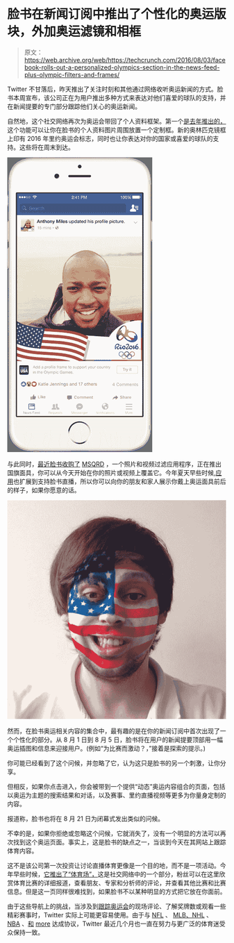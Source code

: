 # 脸书在新闻订阅中推出了个性化的奥运版块，外加奥运滤镜和相框

> 原文：<https://web.archive.org/web/https://techcrunch.com/2016/08/03/facebook-rolls-out-a-personalized-olympics-section-in-the-news-feed-plus-olympic-filters-and-frames/>

Twitter 不甘落后，昨天推出了关注时刻和其他通过网络收听奥运新闻的方式。脸书本周宣布，该公司正在为用户推出多种方式来表达对他们喜爱的球队的支持，并在新闻提要的专门部分跟踪他们关心的奥运新闻。

自然地，这个社交网络再次为奥运会带回了个人资料框架。第一个[是去年推出的，](https://web.archive.org/web/20221007165832/https://beta.techcrunch.com/2015/10/09/facebook-now-lets-you-frame-your-profile-pic-to-show-support-for-your-favorite-college-football-team/)这个功能可以让你在脸书的个人资料图片周围放置一个定制框。新的奥林匹克镜框上印有 2016 年里约奥运会标志，同时也让你表达对你的国家或喜爱的球队的支持。这些将在周末到达。

![image001](img/77caf296efea300e11910cf00b8d6731.png)

与此同时，[最近脸书收购了](https://web.archive.org/web/20221007165832/https://beta.techcrunch.com/2016/03/09/facebook-acquires-video-filter-app-msqrd-to-square-up-to-snapchat/) [MSQRD](https://web.archive.org/web/20221007165832/http://msqrd.me/) ，一个照片和视频过滤应用程序，正在推出国旗面具，你可以从今天开始在你的照片或视频上覆盖它。今年夏天早些时候,[应用](https://web.archive.org/web/20221007165832/https://beta.techcrunch.com/2016/06/23/facebook-live-grows-up-with-two-person-broadcasts-and-waiting-rooms-for-viewers/)也扩展到支持脸书直播，所以你可以向你的朋友和家人展示你戴上奥运面具前后的样子，如果你愿意的话。

![image003](img/56ebac7ac96612f6b17781b389aebf6c.png)

然而，在脸书奥运相关内容的集合中，最有趣的是在你的新闻订阅中首次出现了一个个性化的部分。从 8 月 1 日到 8 月 5 日，脸书将在用户的新闻提要顶部用一幅奥运插图和信息来迎接用户。(例如“为比赛而激动？，”接着是探索的提示。)

你可能已经看到了这个问候，并忽略了它，认为这只是脸书的另一个刺激，让你分享。

但相反，如果你点击进入，你会被带到一个提供“动态”奥运内容组合的页面，包括以奥运为主题的搜索结果和对话，以及赛事、里约直播视频等更多为你量身定制的内容。

报道称，脸书也将在 8 月 21 日为闭幕式发出类似的问候。

不幸的是，如果你拒绝或忽略这个问候，它就消失了，没有一个明显的方法可以再次找到这个奥运页面。事实上，这是脸书的缺点之一，当谈到今天在其网站上跟踪体育内容。

这不是该公司第一次投资让讨论直播体育更像是一个目的地，而不是一项活动。今年早些时候，[它推出了“体育场”，](https://web.archive.org/web/20221007165832/https://beta.techcrunch.com/2016/01/20/facebook-sports-stadium/)这是社交网络中的一个部分，粉丝可以在这里欣赏体育比赛的详细报道，查看朋友、专家和分析师的评论，并查看其他比赛和比赛信息。但是这一页同样很难找到，如果脸书不以某种明显的方式把它放在你面前。

由于这些导航上的挑战，当涉及到[跟踪奥运会](https://web.archive.org/web/20221007165832/https://beta.techcrunch.com/2016/08/02/twitter-revamps-moments-for-the-olympics-with-weeks-long-tracking-of-sports-and-events/)的现场评论、了解奖牌数或观看一些精彩赛事时，Twitter 实际上可能更容易使用。由于与 [NFL](https://web.archive.org/web/20221007165832/https://beta.techcrunch.com/2016/05/22/with-twitters-nfl-deal-social-networks-can-take-on-traditional-broadcasters-at-last/) 、 [MLB、NHL](https://web.archive.org/web/20221007165832/https://beta.techcrunch.com/2016/07/25/twitter-mlb-nhl/) 、 [NBA](https://web.archive.org/web/20221007165832/http://www.wsj.com/articles/twitter-signs-nba-deal-to-stream-new-shows-1468933202) 、[和](https://web.archive.org/web/20221007165832/https://beta.techcrunch.com/2016/07/06/twitter-started-its-live-coverage-of-wimbledon-today/) [more](https://web.archive.org/web/20221007165832/https://beta.techcrunch.com/2016/07/14/twitter-signs-a-live-streaming-deal-to-bring-pac-12-university-sports-to-its-service/) 达成协议，Twitter 最近几个月也一直在努力与更广泛的体育迷受众保持一致。